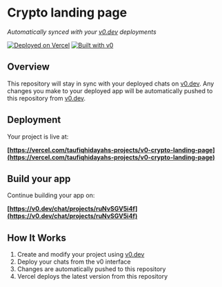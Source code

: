 # Crypto landing page

*Automatically synced with your [v0.dev](https://v0.dev) deployments*

[![Deployed on Vercel](https://img.shields.io/badge/Deployed%20on-Vercel-black?style=for-the-badge&logo=vercel)](https://vercel.com/taufiqhidayahs-projects/v0-crypto-landing-page)
[![Built with v0](https://img.shields.io/badge/Built%20with-v0.dev-black?style=for-the-badge)](https://v0.dev/chat/projects/ruNvSGV5i4f)

## Overview

This repository will stay in sync with your deployed chats on [v0.dev](https://v0.dev).
Any changes you make to your deployed app will be automatically pushed to this repository from [v0.dev](https://v0.dev).

## Deployment

Your project is live at:

**[https://vercel.com/taufiqhidayahs-projects/v0-crypto-landing-page](https://vercel.com/taufiqhidayahs-projects/v0-crypto-landing-page)**

## Build your app

Continue building your app on:

**[https://v0.dev/chat/projects/ruNvSGV5i4f](https://v0.dev/chat/projects/ruNvSGV5i4f)**

## How It Works

1. Create and modify your project using [v0.dev](https://v0.dev)
2. Deploy your chats from the v0 interface
3. Changes are automatically pushed to this repository
4. Vercel deploys the latest version from this repository
